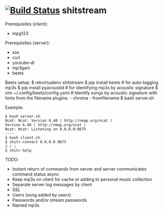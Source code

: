 [![Build Status](https://travis-ci.org/nijotz/shitstream.svg?branch=master)](https://travis-ci.org/nijotz/shitstream)
shitstream
==========

Prerequisites (client):
* mpg123

Prerequisites (server):
* sox
* curl
* youtube-dl
* mp3gain
* beets

Beets setup:
    $ mkvirtualenv shitstream
    $ pip install beets       # for auto-tagging mp3s
    $ pip install pyacoustid  # for identifying mp3s by acoustic signature
    $ vim ~/.config/beets/config.yaml
    # Identify songs by acoustic signature with hints from the filename
    plugins:
        - chroma
        - fromfilename
    $ bash server.sh

Example:

    $ bash server.sh
    Ncat: Ncat: Version 6.40 ( http://nmap.org/ncat )
    Version 6.40 ( http://nmap.org/ncat )
    Ncat: Ncat: Listening on 0.0.0.0:8675
    ----
    $ bash client.sh
    $ shit> connect 0.0.0.0 8675
    ♫ ♪ ♩
    $ shit> help

TODO:
* Instant return of commands from server and server communicates command status async
* Keep mp3s on client for cache or adding to personal music collection
* Separate server log messages by client
* SSL
* Users (song added by userx)
* Passwords and/or stream passwords
* Named mp3s
